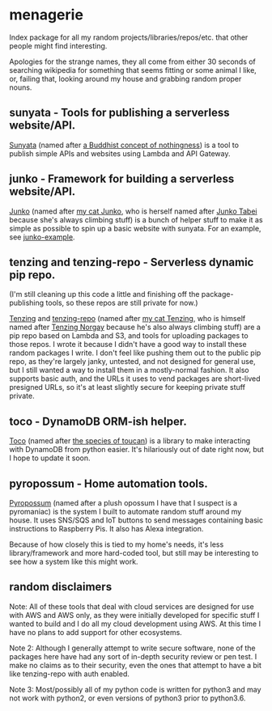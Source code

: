 # menagerie
Index package for all my random projects/libraries/repos/etc. that other people might find interesting.

Apologies for the strange names, they all come from either 30 seconds of searching wikipedia for something that seems fitting or some animal I like, or, failing that, looking around my house and grabbing random proper nouns.

## sunyata - Tools for publishing a serverless website/API.

[Sunyata](https://github.com/stevenorum/sunyata) (named after [a Buddhist concept of nothingness](https://en.wikipedia.org/wiki/Śūnyatā)) is a tool to publish simple APIs and websites using Lambda and API Gateway.

## junko - Framework for building a serverless website/API.

[Junko](https://github.com/stevenorum/junko) (named after [my cat Junko](https://github.com/stevenorum/menagerie/raw/master/files/junko.png), who is herself named after [Junko Tabei](https://en.wikipedia.org/wiki/Junko_Tabei) because she's always climbing stuff) is a bunch of helper stuff to make it as simple as possible to spin up a basic website with sunyata.  For an example, see [junko-example](https://github.com/stevenorum/junko-example).

## tenzing and tenzing-repo - Serverless dynamic pip repo.

(I'm still cleaning up this code a little and finishing off the package-publishing tools, so these repos are still private for now.)

[Tenzing](https://github.com/stevenorum/tenzing) and [tenzing-repo](https://github.com/stevenorum/tenzing-repo) (named after [my cat Tenzing](https://github.com/stevenorum/menagerie/raw/master/files/tenzing.png), who is himself named after [Tenzing Norgay](https://en.wikipedia.org/wiki/Tenzing_Norgay) because he's also always climbing stuff) are a pip repo based on Lambda and S3, and tools for uploading packages to those repos.  I wrote it because I didn't have a good way to install these random packages I write.  I don't feel like pushing them out to the public pip repo, as they're largely janky, untested, and not designed for general use, but I still wanted a way to install them in a mostly-normal fashion.  It also supports basic auth, and the URLs it uses to vend packages are short-lived presigned URLs, so it's at least slightly secure for keeping private stuff private.

## toco - DynamoDB ORM-ish helper.

[Toco](https://github.com/stevenorum/toco) (named after [the species of toucan](https://en.wikipedia.org/wiki/Toco_toucan)) is a library to make interacting with DynamoDB from python easier.  It's hilariously out of date right now, but I hope to update it soon.

## pyropossum - Home automation tools.

[Pyropossum](https://github.com/stevenorum/pyropossum) (named after a plush opossum I have that I suspect is a pyromaniac) is the system I built to automate random stuff around my house.  It uses SNS/SQS and IoT buttons to send messages containing basic instructions to Raspberry Pis.  It also has Alexa integration.

Because of how closely this is tied to my home's needs, it's less library/framework and more hard-coded tool, but still may be interesting to see how a system like this might work.

## random disclaimers

Note: All of these tools that deal with cloud services are designed for use with AWS and AWS only, as they were initially developed for specific stuff I wanted to build and I do all my cloud development using AWS.  At this time I have no plans to add support for other ecosystems.

Note 2: Although I generally attempt to write secure software, none of the packages here have had any sort of in-depth security review or pen test.  I make no claims as to their security, even the ones that attempt to have a bit like tenzing-repo with auth enabled.

Note 3: Most/possibly all of my python code is written for python3 and may not work with python2, or even versions of python3 prior to python3.6.
